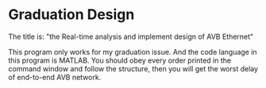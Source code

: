 # Graduation Design

The title is: "the Real-time analysis and implement design of AVB Ethernet"

This program only works for my graduation issue. And the code language in this program is MATLAB.
You should obey every order printed in the command window and follow the structure,
then you will get the worst delay of end-to-end AVB network.
